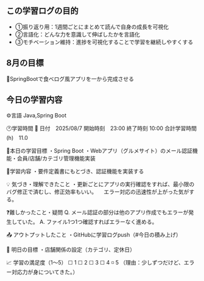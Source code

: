 ## この学習ログの目的
* ①振り返り用：1週間ごとにまとめて読んで自身の成長を可視化
* ②言語化：どんな力を意識して伸ばしたかを言語化
* ③モチベーション維持：進捗を可視化することで学習を継続しやすくする

## 8月の目標
📝SpringBootで食べログ風アプリを一から完成させる

## 今日の学習内容
⚙️言語 Java,Spring Boot

🕐学習時間
📅 日付　2025/08/7
開始時刻　23:00
終了時刻  10:00
合計学習時間(h)　11.0

🎯本日の学習目標
・Spring Boot
・Webアプリ（グルメサイト）のメール認証機能・会員/店舗/カテゴリ管理機能実装

📝学習内容
・要件定義書にもとづき、認証機能を実装する

💡 気づき・理解できたこと
・更新ごとにアプリの実行確認をすれば、最小限のバグ修正で済むし、修正効率もいい。
　エラー対応の迅速性が上がった気がする。

❓難しかったこと・疑問
Q. メール認証の部分は他のアプリ作成でもエラーが発生していた。
A. ファイル1つ1つ確認すればエラーなく進める。

📤 アウトプットしたこと
・GitHubに学習ログpush（#今日の積み上げ）

🌱 明日の目標
・店舗関係の設定（カテゴリ、定休日）

📈 学習の満足度（1〜5）
☐ 1 ☐ 2 ☐ 3 ☐ 4 ◽️ 5
（理由：少しずつだけど、エラー対応力が身についてきた。）